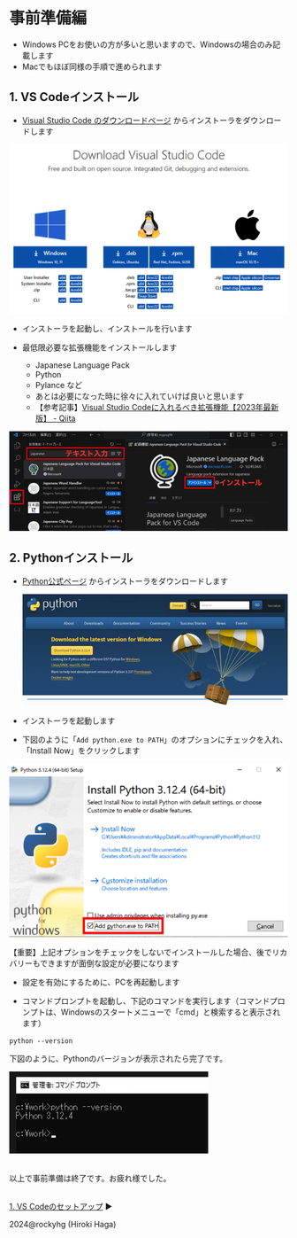 # 事前準備編

- Windows PCをお使いの方が多いと思いますので、Windowsの場合のみ記載します
- Macでもほぼ同様の手順で進められます

## 1. VS Codeインストール

- [Visual Studio Code のダウンロードページ](https://code.visualstudio.com/download) からインストーラをダウンロードします

![image](./image/0_install-vscode.png)

- インストーラを起動し、インストールを行います

- 最低限必要な拡張機能をインストールします
   - Japanese Language Pack
   - Python
   - Pylance など
   - あとは必要になった時に徐々に入れていけば良いと思います
   - 【参考記事】[Visual Studio Codeに入れるべき拡張機能【2023年最新版】 - Qiita](https://qiita.us5.list-manage.com/track/click?u=e220ac811523723b60d055c87&id=e6660f5f97&e=afe4815717)

![image](./image/0_vscode-ext.png)


## 2. Pythonインストール
- [Python公式ページ](https://www.python.org/downloads/) からインストーラをダウンロードします

  ![image](./image/0_install-python1.png)

- インストーラを起動します

- 下図のように「`Add python.exe to PATH`」のオプションにチェックを入れ、「Install Now」をクリックします

![image](./image/0_install-python2.png)

【重要】上記オプションをチェックをしないでインストールした場合、後でリカバリーもできますが面倒な設定が必要になります

- 設定を有効にするために、PCを再起動します

- コマンドプロンプトを起動し、下記のコマンドを実行します（コマンドプロンプトは、Windowsのスタートメニューで「cmd」と検索すると表示されます）

```
python --version
```

下図のように、Pythonのバージョンが表示されたら完了です。

![image](./image/0_install-python3.png)

<br>以上で事前準備は終了です。お疲れ様でした。

<br>[1. VS Codeのセットアップ](./1_vscode.md) ▶

2024@rockyhg (Hiroki Haga)
